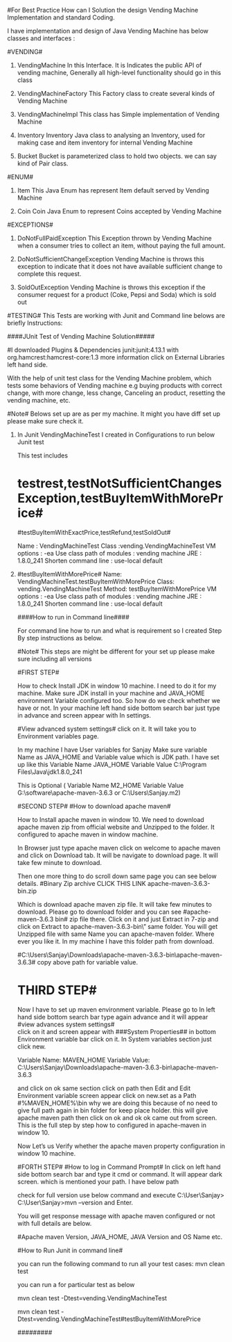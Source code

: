 
#For Best Practice How can I Solution the design Vending Machine Implementation and standard Coding.

I have  implementation and design of Java Vending Machine has below classes and interfaces :


   
   #VENDING#

1. VendingMachine
   In this Interface. It is Indicates the public API of vending machine, Generally all high-level functionality should go in this class

2. VendingMachineFactory
   This Factory class to create several kinds of Vending Machine
  
3. VendingMachineImpl
   This class has  Simple implementation of Vending Machine
  
4. Inventory
   Inventory Java class to analysing an Inventory, used for making case and item inventory for internal Vending Machine
  
5. Bucket
   Bucket is parameterized class to hold two objects. we can say kind  of Pair class.
   
   
  
  #ENUM#

1. Item
   This Java Enum has represent Item default served by Vending Machine
  
2. Coin
   Coin Java Enum to represent Coins accepted by Vending Machine
   


 #EXCEPTIONS#

1. DoNotFullPaidException
   This Exception thrown by Vending Machine when a consumer tries to collect an item, without paying the full amount.

2. DoNotSufficientChangeException
   Vending Machine is throws this exception to indicate that it does not have available sufficient change to complete this request.

3. SoldOutException
   Vending Machine is throws this exception if the consumer request for a product (Coke, Pepsi and Soda) which is sold out
  
 
 
 
 
 #TESTING# This Tests are working with Junit and Command line belows are briefly Instructions:
 
   
 ####JUnit Test of Vending Machine Solution#####
 
 
 
 #I downloaded Plugins & Dependencies junit:junit:4.13.1 with org.hamcrest:hamcrest-core:1.3
 more information click on External Libraries left hand side.
 
 With the help of unit test class for the Vending Machine problem, 
 which tests some behaviors of Vending machine e.g buying products with correct change, with more change, less change, 
 Canceling an product, resetting the vending machine, etc. 
  
  
  #Note#  Belows set up are as per my machine. It might you have diff set up please make sure check it.
  
1. In Junit VendingMachineTest I created in Configurations to run below Junit test

   This test includes
   # testrest,testNotSufficientChangesException,testBuyItemWithMorePrice#
   #testBuyItemWithExactPrice,testRefund,testSoldOut#
   
   Name : VendingMachineTest
   Class :vending.VendingMachineTest
   VM options : -ea
   Use class path of modules : vending machine
   JRE : 1.8.0_241
   Shorten command line : use-local default
   
   
   
2. #testBuyItemWithMorePrice#
   Name: VendingMachineTest.testBuyItemWithMorePrice
   Class: vending.VendingMachineTest
   Method: testBuyItemWithMorePrice
   VM options : -ea
   Use class path of modules : vending machine
   JRE : 1.8.0_241
   Shorten command line : use-local default
   
   
   
   
   ####How to run in Command line####
  
   For command line how to run and what is requirement so I created Step By step instructions as below.
   
   #Note# This steps are might be different for your set up please make sure including all versions
   
   
   
   
   #FIRST STEP#
   
   How  to check Install JDK in window 10 machine. I need to do it for my machine.
   Make sure JDK install in your machine and JAVA_HOME environment Variable configured too. 
   So how do we check whether we have or not.
   In your machine left hand side bottom search bar just type in advance and screen appear with In settings.
   
   #View advanced system settings#
   click on it. It will take you to Environment variables page.
   
   In my machine I have User variables for Sanjay
   Make sure variable Name as JAVA_HOME and Variable value which is JDK path.
   I have set up like this  Variable Name   JAVA_HOME
                            Variable Value    C:\Program Files\Java\jdk1.8.0_241
                            
   This is Optional ( Variable Name M2_HOME 
                     Variable Value    G:\software\apache-maven-3.6.3 or C:\Users\Sanjay\.m2)
                                                          
   #SECOND STEP#
   #How to download apache maven#                          
   
   How to Install apache maven in window 10.
   We need to download apache maven zip from official website and Unzipped to the folder.
   It configured to apache maven in window machine.
   
   In Browser just type apache maven click on welcome to apache maven and click on Download tab. 
   It will be navigate to download page. It will take few minute to download. 
   
   Then one more thing to do scroll down same page you can see below details.
   #Binary Zip archive   CLICK  THIS LINK apache-maven-3.6.3-bin.zip
    
   
   Which is download apache maven zip file. It will take few minutes to download. 
   Please go to download folder and you can see 
   #apache-maven-3.6.3 bin#  zip file there.
   Click on it and just Extract in 7-zip and click on Extract to apache-maven-3.6.3-bin\” same folder.
   You will get Unzipped file with same Name you can apache-maven folder. Where ever you like it.
   In my machine I have this folder path from download.
    
   #C:\Users\Sanjay\Downloads\apache-maven-3.6.3-bin\apache-maven-3.6.3#
   copy above path for variable value.
   
   # THIRD STEP#
   
   Now I have to set up maven environment variable.
   Please go to In left hand side  bottom search bar type again advance and it will appear 
   #view advances system settings#  
   click on it and screen appear with ###System Properties## in bottom Environment  variable bar click on it.
   In System variables section just click new.
   
   Variable Name:  MAVEN_HOME
   Variable Value: C:\Users\Sanjay\Downloads\apache-maven-3.6.3-bin\apache-maven-3.6.3
   
   and click on ok same section click on path then Edit and Edit Environment variable screen appear click on new.set as a Path 
   #%MAVEN_HOME%\bin 
   why we are doing this because of no need to give full path again in bin folder for keep place holder.
   this will give apache maven path then click on ok and ok
   ok came out from screen. This is the full step by step how to configured in apache-maven in window 10.
   
   Now Let’s us Verify whether the apache maven property configuration in window 10 machine.
   
   #FORTH STEP#
   #How to log in Command Prompt#
   In click on left hand side bottom search bar and type it cmd or command. It will appear dark screen.
   which is mentioned your path. I have below path
    
   check for full version use below command and execute 
    C:\User\Sanjay>
    C:\User\Sanjay>mvn –version and Enter.
   
   You will get response message with apache maven configured or not with full details are below.
   
   #Apache maven Version, JAVA_HOME, JAVA Version and OS Name etc.
   
   
   #How to Run  Junit in command line#
   
   you can run the following command to run all your test cases:
   mvn clean test
   
   
   you can run a for particular test as below
   
   mvn clean test -Dtest=vending.VendingMachineTest
   
   mvn clean test -Dtest=vending.VendingMachineTest#testBuyItemWithMorePrice 
   
   #########
   
  
   
   
   

